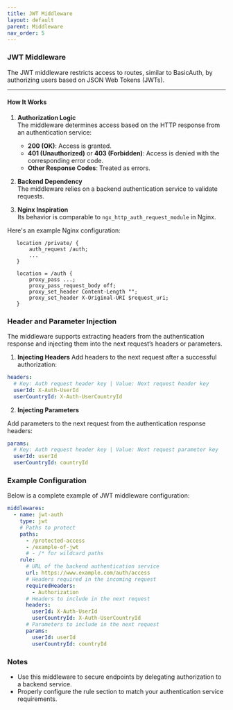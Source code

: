 ```yaml
---
title: JWT Middleware
layout: default
parent: Middleware
nav_order: 5
---
```



### JWT Middleware

The JWT middleware restricts access to routes, similar to BasicAuth, by authorizing users based on JSON Web Tokens (JWTs).

---

#### How It Works

1. **Authorization Logic**  
   The middleware determines access based on the HTTP response from an authentication service:
    - **200 (OK)**: Access is granted.
    - **401 (Unauthorized)** or **403 (Forbidden)**: Access is denied with the corresponding error code.
    - **Other Response Codes**: Treated as errors.

2. **Backend Dependency**  
   The middleware relies on a backend authentication service to validate requests.

3. **Nginx Inspiration**  
   Its behavior is comparable to `ngx_http_auth_request_module` in Nginx. 

Here's an example Nginx configuration:

```
   location /private/ {
       auth_request /auth;
       ...
   }

   location = /auth {
       proxy_pass ...;
       proxy_pass_request_body off;
       proxy_set_header Content-Length "";
       proxy_set_header X-Original-URI $request_uri;
   }
```

### Header and Parameter Injection

The middleware supports extracting headers from the authentication response and injecting them into the next request’s headers or parameters.

1. **Injecting Headers**
Add headers to the next request after a successful authorization:

```yaml
headers:
  # Key: Auth request header key | Value: Next request header key
  userId: X-Auth-UserId
  userCountryId: X-Auth-UserCountryId
```

2. **Injecting Parameters**
   
Add parameters to the next request from the authentication response headers:

```yaml
params:
  # Key: Auth request header key | Value: Next request parameter key
  userId: userId
  userCountryId: countryId
```

### Example Configuration

Below is a complete example of JWT middleware configuration:

```yaml
middlewares:
  - name: jwt-auth
    type: jwt
    # Paths to protect
    paths:
      - /protected-access
      - /example-of-jwt
      # - /* for wildcard paths
    rule:
      # URL of the backend authentication service
      url: https://www.example.com/auth/access
      # Headers required in the incoming request
      requiredHeaders:
        - Authorization
      # Headers to include in the next request
      headers:
        userId: X-Auth-UserId
        userCountryId: X-Auth-UserCountryId
      # Parameters to include in the next request
      params:
        userId: userId
        userCountryId: countryId

```

### Notes

- Use this middleware to secure endpoints by delegating authorization to a backend service.
- Properly configure the rule section to match your authentication service requirements.